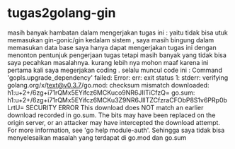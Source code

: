 # tugas2golang-gin
masih banyak hambatan dalam mengerjakan tugas ini : yaitu tidak bisa utuk memasukan gin-gonic/gin kedalam sistem , saya masih bingung dalam memasukan data base
saya hanya  dapat mengerjakan tugas ini dengan menonton pentunjuk pengerjaan tugas tetapi masih banyak yang tidak bisa saya pecahkan masalahnya. kurang lebih nya mohon maaf karena ini pertama kali saya megerjakan coding .
selalu muncul code ini :
Command 'gopls.upgrade_dependency' failed: Error: err: exit status 1: stderr: verifying golang.org/x/text@v0.3.7/go.mod: checksum mismatch downloaded: h1:u+2+/6zg+i71rQMx5EYifcz6MCKuco9NR6JIITiCfzQ= go.sum: h1:u+2+/6zg+i71rQMx5EYifcz6MCKu3Z9NR6JIITZCfzraCFObP8S1v6PRp0bLrtU= SECURITY ERROR This download does NOT match an earlier download recorded in go.sum. The bits may have been replaced on the origin server, or an attacker may have intercepted the download attempt. For more information, see 'go help module-auth'. Sehingga saya tidak bisa menyelesaikan masalah yang terdapat di go.mod dan go.sum
